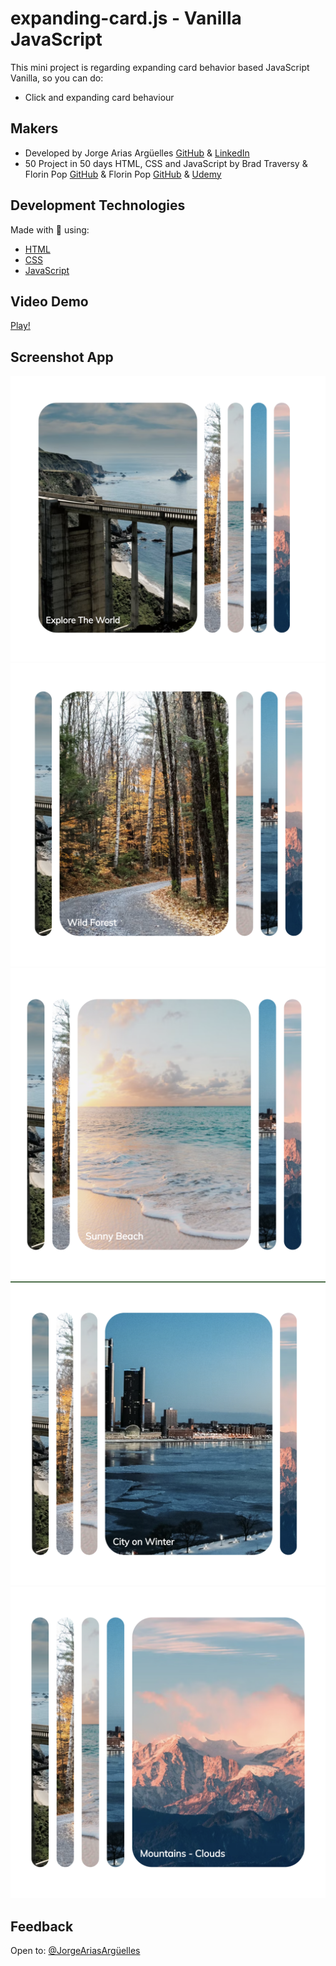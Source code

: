 # expanding-card.js - Vanilla JavaScript

This mini project is regarding expanding card behavior based JavaScript Vanilla, so you can do:

- Click and expanding card behaviour

## Makers

- Developed by Jorge Arias Argüelles [GitHub](https://github.com/jorgearguellles) &
  [LinkedIn](https://www.linkedin.com/in/jorgeariasarguelles/)
- 50 Project in 50 days HTML, CSS and JavaScript by Brad Traversy & Florin Pop [GitHub](https://www.linkedin.com/in/bradtraversy/) & Florin Pop [GitHub](https://github.com/Florinpop) & [Udemy](https://www.udemy.com/course/50-projects-50-days)

## Development Technologies

Made with :green_heart: using:

- [HTML](https://developer.mozilla.org/en-US/docs/Web/HTML)
- [CSS](https://developer.mozilla.org/en-US/docs/Web/CSS)
- [JavaScript](https://developer.mozilla.org/en-US/docs/Web/JavaScript)

## Video Demo

[Play!](https://github.com/jorgearguellles/expanding-card.js/blob/main/video/demo.mov)

## Screenshot App

![App Screenshot](https://github.com/jorgearguellles/expanding-card.js/blob/main/screenshots/%201.png)
![App Screenshot](https://github.com/jorgearguellles/expanding-card.js/blob/main/screenshots/2.png)
![App Screenshot](https://github.com/jorgearguellles/expanding-card.js/blob/main/screenshots/3.png)
![App Screenshot](https://github.com/jorgearguellles/expanding-card.js/blob/main/screenshots/4.png)
![App Screenshot](https://github.com/jorgearguellles/expanding-card.js/blob/main/screenshots/5.png)

## Feedback

Open to: [@JorgeAriasArgüelles](https://www.linkedin.com/in/jorgeariasarguelles/)
